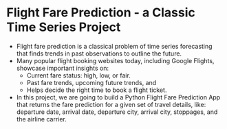 # Flight Fare Prediction - a Classic Time Series Project

- Flight fare prediction is a classical problem of time series forecasting that finds trends in past observations to outline the future.
- Many popular flight booking websites today, including Google Flights, showcase important insights on:
  - Current fare status: high, low, or fair.
  - Past fare trends, upcoming future trends, and
  - Helps decide the right time to book a flight ticket.
- In this project, we are going to build a Python Flight Fare Prediction App that returns the fare prediction for a given set of travel details, like: departure date, arrival date, departure city, arrival city, stoppages, and the airline carrier.
